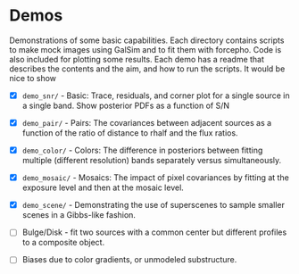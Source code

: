 # Demos

Demonstrations of some basic capabilities.  Each directory contains scripts to
make mock images using GalSim and to fit them with forcepho.  Code is also
included for plotting some results. Each demo has a readme that describes the
contents and the aim, and how to run the scripts. It would be nice to show

- [x] `demo_snr/` - Basic: Trace, residuals, and corner plot for a single
   source in a single band.  Show posterior PDFs as a function of S/N

- [x] `demo_pair/` - Pairs: The covariances between adjacent sources as a
    function of the ratio of distance to rhalf and the flux ratios.

- [x] `demo_color/` - Colors: The difference in posteriors between fitting
    multiple (different resolution) bands separately versus simultaneously.

- [x] `demo_mosaic/` - Mosaics: The impact of pixel covariances by fitting at
    the exposure level and then at the mosaic level.

- [x] `demo_scene/` - Demonstrating the use of superscenes to sample smaller
    scenes in a Gibbs-like fashion.

- [ ] Bulge/Disk - fit two sources with a common center but different profiles
  to a composite object.

- [ ] Biases due to color gradients, or unmodeled substructure.
